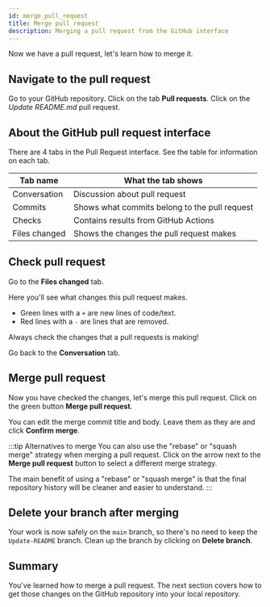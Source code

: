 ```yaml
---
id: merge_pull_request
title: Merge pull request
description: Merging a pull request from the GitHub interface
---
```


Now we have a pull request, let's learn how to merge it.

## Navigate to the pull request

Go to your GitHub repository.
Click on the tab **Pull requests**.
Click on the _Update README.md_ pull request.

## About the GitHub pull request interface

There are 4 tabs in the Pull Request interface.
See the table for information on each tab.

| Tab name      | What the tab shows                            |
| ------------- | --------------------------------------------- |
| Conversation  | Discussion about pull request                 |
| Commits       | Shows what commits belong to the pull request |
| Checks        | Contains results from GitHub Actions          |
| Files changed | Shows the changes the pull request makes      |

## Check pull request

Go to the **Files changed** tab.

Here you'll see what changes this pull request makes.

- Green lines with a `+` are new lines of code/text.
- Red lines with a `-` are lines that are removed.

Always check the changes that a pull requests is making!

Go back to the **Conversation** tab.

## Merge pull request

Now you have checked the changes, let's merge this pull request.
Click on the green button **Merge pull request**.

You can edit the merge commit title and body.
Leave them as they are and click **Confirm merge**.

:::tip Alternatives to merge
You can also use the "rebase" or "squash merge" strategy when merging a pull request.
Click on the arrow next to the **Merge pull request** button to select a different merge strategy.

The main benefit of using a "rebase" or "squash merge" is that the final repository history will be cleaner and easier to understand.
:::

## Delete your branch after merging

Your work is now safely on the `main` branch, so there's no need to keep the `Update-README` branch.
Clean up the branch by clicking on **Delete branch**.

## Summary

You've learned how to merge a pull request.
The next section covers how to get those changes on the GitHub repository into your local repository.
